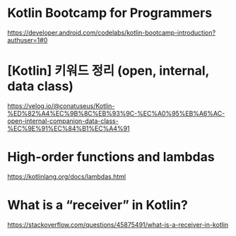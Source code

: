 # Kotlin Bootcamp for Programmers
https://developer.android.com/codelabs/kotlin-bootcamp-introduction?authuser=1#0

# [Kotlin] 키워드 정리 (open, internal, data class)
https://velog.io/@conatuseus/Kotlin-%ED%82%A4%EC%9B%8C%EB%93%9C-%EC%A0%95%EB%A6%AC-open-internal-companion-data-class-%EC%9E%91%EC%84%B1%EC%A4%91

# High-order functions and lambdas
https://kotlinlang.org/docs/lambdas.html

# What is a “receiver” in Kotlin?
https://stackoverflow.com/questions/45875491/what-is-a-receiver-in-kotlin
